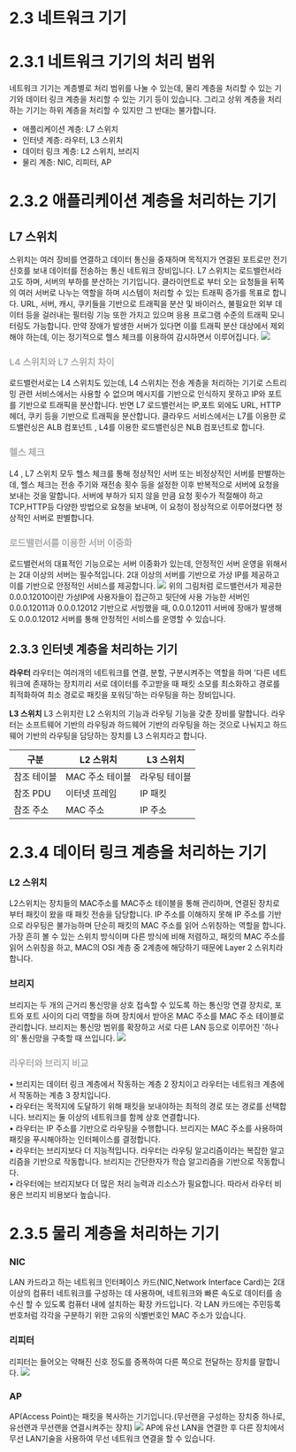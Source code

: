 # 2.3 네트워크 기기

# 2.3.1 네트워크 기기의 처리 범위
네트워크 기기는 계층별로 처리 범위를 나눌 수 있는데, 물리 계층을 처리할 수 있는 기기와 데이터 링크 계층을 처리할 수 있는 기기 등이 있습니다. 그리고 상위 계층을 처리하는 기기는 하위 계층을 처리할 수 있지만 그 반대는 불가합니다.
- 애플리케이션 계층: L7 스위치
- 인터넷 계층: 라우터, L3 스위치
- 데이터 링크 계층: L2 스위치, 브리지
- 물리 계층: NIC, 리피터, AP

# 2.3.2 애플리케이션 계층을 처리하는 기기

## **L7 스위치** <br>
스위치는 여러 장비를 연결하고 데이터 통신을 중재하며 목적지가 연결된 포트로만 전기신호를 보내 데이터를 전송하는 통신 네트워크 장비입니다. L7 스위치는 로드밸런서라고도 하며, 서버의 부하를 분산하는 기기입니다. 클라이언트로 부터 오는 요청들을 뒤쪽의 여러 서버로 나누는 역할을 하며 시스템이 처리할 수 있는 트래픽 증가를 목표로 합니다.
URL, 서버, 캐시, 쿠키들을 기반으로 트래픽을 분산 및 바이러스, 불필요한 외부 데이터 등을 걸러내는 필터링 기능 또한 가지고 있으며 응용 프로그램 수준의 트래픽 모니터링도 가능합니다.
만약 장애가 발생한 서버가 있다면 이를 트래픽 분산 대상에서 제외해야 하는데, 이는 정기적으로 헬스 체크를 이용하여 감시하면서 이루어집니다.
![](https://velog.velcdn.com/images/guddyd6761/post/9bf45d05-8c2b-4df8-91cf-df31cb70eaa1/image.png)

### <span style='color:#aaa'>L4 스위치와 L7 스위치 차이</span><br>
로드밸런서로는 L4 스위치도 있는데, L4 스위치는 전송 계층을 처리하는 기기로 스트리밍 관련 서비스에서는 사용할 수 없으며 메시지를 기반으로 인식하지 못하고 IP와 포트를 기반으로 트래픽을 분산합니다. 반면 L7 로드밸런서는 IP,포트 외에도 URL, HTTP 헤더, 쿠키 등을 기반으로 트래픽을 분산합니다.
클라우드 서비스에서는 L7를 이용한 로드밸런싱은 ALB 컴포넌트 , L4를 이용한 로드밸런싱은 NLB 컴포넌트로 합니다.

### <span style='color:#aaa'>헬스 체크</span><br>
L4 , L7 스위치 모두 헬스 체크를 통해 정상적인 서버 또는 비정상적인 서버를 판별하는데, 헬스 체크는 전송 주기와 재전송 횟수 등을 설정한 이후 반복적으로 서버에 요청을 보내는 것을 말합니다.
서버에 부하가 되지 않을 만큼 요청 횟수가 적절해야 하고 TCP,HTTP등 다양한 방법으로 요청을 보내며, 이 요청이 정상적으로 이루어졌다면 정상적인 서버로 판별합니다.


### <span style='color:#aaa'>로드밸런서를 이용한 서버 이중화</span> <br>
로드밸런서의 대표적인 기능으로는 서버 이중화가 있는데, 안정적인 서버 운영을 위해서는 2대 이상의 서버는 필수적입니다. 2대 이상의 서버를 기반으로 가상 IP를 제공하고 이를 기반으로 안정적인 서비스를 제공합니다.
![](https://velog.velcdn.com/images/guddyd6761/post/be185a6a-f14f-476e-9668-81cdb3984402/image.png)
위의 그림처럼 로드밸런서가 제공한 0.0.0.12010이란 가상IP에 사용자들이 접근하고 뒷단에 사용 가능한 서버인 0.0.0.12011과 0.0.0.12012 기반으로 서빙했을 때, 0.0.0.12011 서버에 장애가 발생해도 0.0.0.12012 서버를 통해 안정적인 서비스를 운영할 수 있습니다.

## 2.3.3 인터넷 계층을 처리하는 기기

**라우터**
라우터는 여러개의 네트워크를 연결, 분할, 구분시켜주는 역할을 하며 '다른 네트워크에 존재하는 장치끼리 서로 데이터를 주고받을 때 패킷 소모를 최소화하고 경로를 최적화하여 최소 경로로 패킷을 포워딩'하는 라우팅을 하는 장비입니다.

**L3 스위치**
L3 스위치란 L2 스위치의 기능과 라우팅 기능을 갖춘 장비를 말합니다. 라우터는 소프트웨어 기반의 라우팅과 하드웨어 기반의 라우팅을 하는 것으로 나눠지고 하드웨어 기반의 라우팅을 담당하는 장치를 L3 스위치라고 합니다.

구분 | L2 스위치 | L3 스위치
---|---|---|
참조 테이블 | MAC 주소 테이블 | 라우팅 테이블
참조 PDU | 이터넷 프레임 | IP 패킷
참조 주소 | MAC 주소 | IP 주소

# 2.3.4 데이터 링크 계층을 처리하는 기기

### **L2 스위치**
L2스위치는 장치들의 MAC주소를 MAC주소 테이블을 통해 관리하며, 연결된 장치로 부터 패킷이 왔을 때 패킷 전송을 담당합니다.
IP 주소를 이해하지 못해 IP 주소를 기반으로 라우팅은 불가능하며 단순히 패킷의 MAC 주소를 읽어 스위칭하는 역할을 합니다. 가장 흔히 볼 수 있는 스위치 방식이며 다른 방식에 비해 저렴하고, 패킷의 MAC 주소를 읽어 스위칭을 하고, MAC의 OSI 계층 중 2계층에 해당하기 때문에 Layer 2 스위치라 합니다.

### **브리지**
브리지는 두 개의 근거리 통신망을 상호 접속할 수 있도록 하는 통신망 연결 장치로, 포트와 포트 사이의 다리 역할을 하며 장치에서 받아온 MAC 주소를 MAC 주소 테이블로 관리합니다. 브리지는 통신망 범위를 확장하고 서로 다른 LAN 등으로 이루어진 '하나의' 통신망을 구축할 때 쓰입니다.
![](https://velog.velcdn.com/images/guddyd6761/post/e43bd617-d418-49c3-9c6a-76ec0fbe0f6e/image.png)

### <span style='color:#aaa'>라우터와 브리지 비교</span> <br>
• 브리지는 데이터 링크 계층에서 작동하는 계층 2 장치이고 라우터는 네트워크 계층에서 작동하는 계층 3 장치입니다.<br>
• 라우터는 목적지에 도달하기 위해 패킷을 보내야하는 최적의 경로 또는 경로를 선택합니다. 브리지는 둘 이상의 네트워크를 함께 상호 연결합니다.<br>
• 라우터는 IP 주소를 기반으로 라우팅을 수행합니다. 브리지는 MAC 주소를 사용하여 패킷을 푸시해야하는 인터페이스를 결정합니다.<br>
• 라우터는 브리지보다 더 지능적입니다. 라우터는 라우팅 알고리즘이라는 복잡한 알고리즘을 기반으로 작동합니다. 브리지는 간단한자가 학습 알고리즘을 기반으로 작동합니다.<br>
• 라우터에는 브리지보다 더 많은 처리 능력과 리소스가 필요합니다. 따라서 라우터 비용은 브리지 비용보다 높습니다.<br>

# 2.3.5 물리 계층을 처리하는 기기

### **NIC**
LAN 카드라고 하는 네트워크 인터페이스 카드(NIC,Network Interface Card)는 2대 이상의 컴퓨터 네트워크를 구성하는 데 사용하며, 네트워크와 빠른 속도로 데이터를 송수신 할 수 있도록 컴퓨터 내에 설치하는 확장 카드입니다. 각 LAN 카드에는 주민등록번호처럼 각각을 구분하기 위한 고유의 식별번호인 MAC 주소가 있습니다.

###   **리피터**
리피터는 들어오는 약해진 신호 정도를 증폭하여 다른 쪽으로 전달하는 장치를 말합니다.
![](https://velog.velcdn.com/images/guddyd6761/post/b25bec8f-2811-494b-b5be-40cadb290ef5/image.png)

###   **AP**
AP(Access Point)는 패킷을 복사하는 기기입니다.(무선랜을 구성하는 장치중 하나로, 유선랜과 무선랜을 연결시켜주는 장치)
![](https://velog.velcdn.com/images/guddyd6761/post/579d4ee5-dbeb-4e48-b15c-4214885e14c7/image.png)
AP에 유선 LAN을 연결한 후 다른 장치에서 무선 LAN기술을 사용하여 무선 네트워크 연결을 할 수 있습니다.

